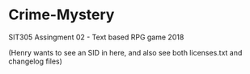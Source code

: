 # Crime-Mystery
SIT305 Assingment 02 - Text based RPG game 2018

(Henry wants to see an SID in here, and also see both licenses.txt and changelog files)
